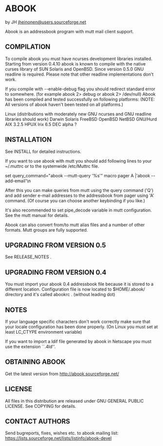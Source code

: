 # ABOOK 
by JH <jheinonen@users.sourceforge.net>

Abook is an addressbook program with mutt mail client support.

## COMPILATION

To compile abook you must have ncurses development libraries installed.
Starting from version 0.4.10 abook is known to compile with the native curses
library of SUN Solaris and OpenBSD. Since version 0.5.0 GNU readline is
required. Please note that other readline implementations don't work.

If you compile with --enable-debug flag you should redirect standard error
to somewhere. (for example abook 2> debug or abook 2> /dev/null) Abook has
been compiled and tested successfully on following platforms:
(NOTE: All versions of abook haven't been tested on all platforms.)

Linux (distributions with moderately new GNU ncurses and GNU readline libraries
       should work)
Darwin
Solaris
FreeBSD
OpenBSD
NetBSD
GNU/Hurd
AIX 3.2.5
HPUX
Irix 6.5
DEC alpha ?

## INSTALLATION

See INSTALL for detailed instructions.

If you want to use abook with mutt you should add following lines to your
~/.muttrc or to the systemwide /etc/Muttrc file.

set query_command="abook --mutt-query '%s'"
macro pager A |'abook --add-email'\n

After this you can make queries from mutt using the query command ('Q')
and add sender e-mail addresses to the addressbook from pager using 'A'
command. (Of course you can choose another keybinding if you like.)

It's also recommended to set pipe_decode variable in mutt configuration.
See the mutt manual for details.

Abook can also convert from/to mutt alias files and a number of other formats.
Mutt groups are fully supported.

## UPGRADING FROM VERSION 0.5

See RELEASE_NOTES .

## UPGRADING FROM VERSION 0.4

You must import your abook 0.4 addressbook file because it is stored
to a different location. Configuration file is now located to $HOME/.abook/
directory and it's called abookrc . (without leading dot)

## NOTES

If your language specific characters don't work correctly make sure
that your locale configuration has been done properly. (On Linux you
must set at least LC_CTYPE environment variable)

If you want to import a ldif file generated by abook in Netscape you
must use the extension ``.4ld''.

## OBTAINING ABOOK

Get the latest version from http://abook.sourceforge.net/

## LICENSE

All files in this distribution are released under GNU GENERAL PUBLIC LICENSE.
See COPYING for details.

## CONTACT AUTHORS

Send bugreports, fixes, wishes etc. to abook mailing list:
https://lists.sourceforge.net/lists/listinfo/abook-devel

